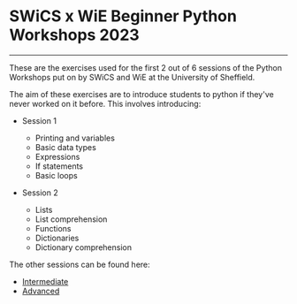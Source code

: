 # SWiCS x WiE Beginner Python Workshops 2023
---
These are the exercises used for the first 2 out of 6 sessions of the Python Workshops put on by SWiCS and WiE at the University of Sheffield.

The aim of these exercises are to introduce students to python if they've never worked on it before. This involves introducing:
* Session 1
  * Printing and variables
  * Basic data types
  * Expressions
  * If statements
  * Basic loops

* Session 2
  * Lists
  * List comprehension
  * Functions
  * Dictionaries
  * Dictionary comprehension
  
The other sessions can be found here:
* [Intermediate](https://github.com/wrmthorne/SWiCS-WIE-Intermediate-Python-Worksheets)
* [Advanced](https://github.com/wrmthorne/SWiCS-WIE-Advanced-Python-Worksheets)
